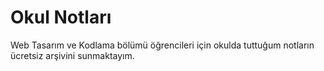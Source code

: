 # Okul Notları

Web Tasarım ve Kodlama bölümü öğrencileri için okulda tuttuğum notların ücretsiz arşivini sunmaktayım.
